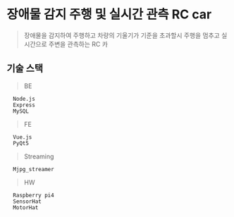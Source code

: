 # 장애물 감지 주행 및 실시간 관측 RC car 

> 장애물을 감지하여 주행하고 차량의 기울기가 기준을 초과할시 주행을 멈추고 실시간으로 주변을 관측하는 RC 카

## 기술 스택
> BE
```
  Node.js
  Express
  MySQL
```
> FE
```
  Vue.js
  PyQt5
```
> Streaming
```
  Mjpg_streamer
```
> HW
```
  Raspberry pi4
  SensorHat
  MotorHat
```

